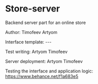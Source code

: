 # Store-server
Backend server part for an online store

Author: Timofeev Artyom

Interface template: ---

Test writing: Artyom Timofeev

Server deployment: Artyom Timofeev

Testing the interface and application logic: https://www.behance.net/f1a683e5
